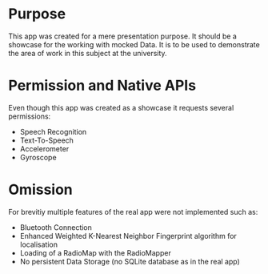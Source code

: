# Purpose

This app was created for a mere presentation purpose.
It should be a showcase for the working with mocked Data.
It is to be used to demonstrate the area of work in this subject
at the university.

# Permission and Native APIs

Even though this app was created as a showcase it requests several permissions:
- Speech Recognition
- Text-To-Speech
- Accelerometer
- Gyroscope

# Omission

For brevitiy multiple features of the real app were not implemented such as:

- Bluetooth Connection
- Enhanced Weighted K-Nearest Neighbor Fingerprint algorithm for localisation
- Loading of a RadioMap with the RadioMapper
- No persistent Data Storage (no SQLite database as in the real app)
